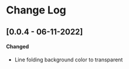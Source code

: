 # Change Log

## [0.0.4 - 06-11-2022]

#### Changed

- Line folding background color to transparent
